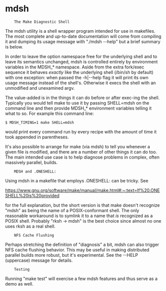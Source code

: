 # mdsh
		The Make Diagnostic Shell

The mdsh utility is a shell wrapper program intended for use in
makefiles.  The most complete and up-to-date documentation will come
from compiling it and dumping its usage message with "./mdsh --help"
but a brief summary is below.

In order to leave the option namespace free for the underlying shell
and to leave its semantics unchanged, mdsh is controlled entirely by
environment variables in the MDSH_* namespace.  Aside from the extra
fork/exec sequence it behaves *exactly* like the underlying shell
(/bin/sh by default) with one exception: when passed the -h|--help flag
it will print its own usage message instead of the shell's. Otherwise
it execs the shell with an unmodified and unexamined argv.

The value-added is in the things it can do before or after exec-ing the
shell. Typically you would tell make to use it by passing SHELL=mdsh on
the command line and then provide MDSH_* environment variables telling
it what to so. For example this command line:

    $ MDSH_TIMING=1 make SHELL=mdsh

would print every command run by every recipe with the amount of time
it took appended in parentheses.

It's also possible to arrange for make (via mdsh) to tell you whenever a
given file is modified, and there are a number of other things it can do
too. The main intended use case is to help diagnose problems in complex,
often massively parallel, builds.

		MDSH and .ONESHELL:

Using mdsh in a makefile that employs .ONESHELL: can be tricky. See

https://www.gnu.org/software/make/manual/make.html#:~:text=If%20.ONESHELL%20is%20provided

for the full explanation, but the short version is that make doesn't
recognize "mdsh" as being the name of a POSIX-conformant shell. The only
reasonable workaround is to symlink it to a name that _is_ recognized as
a POSIX shell. Probably "rksh -> mdsh" is the best choice since almost
no one uses rksh as a real shell.

		NFS Cache Flushing

Perhaps stretching the definition of "diagnosis" a bit, mdsh can also
trigger NFS cache flushing behavior. This may be useful in making
distributed parallel builds more robust, but it's experimental. See
the --HELP (uppercase) message for details.

		Testing

Running "make test" will exercise a few mdsh features and thus serve
as a demo as well.
